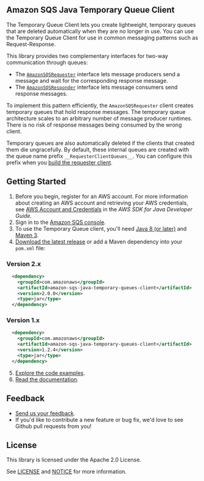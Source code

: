## Amazon SQS Java Temporary Queue Client

The Temporary Queue Client lets you create lightweight, temporary queues that are deleted automatically when they are no longer in use. You can use the Temporary Queue Client for use in common messaging patterns such as Request-Response.

This library provides two complementary interfaces for two-way communication through queues:

* The [`AmazonSQSRequester`](./src/main/java/com/amazonaws/services/sqs/AmazonSQSRequester.java) interface lets message producers send a message and wait for the corresponding response message.
* The [`AmazonSQSResponder`](./src/main/java/com/amazonaws/services/sqs/AmazonSQSResponder.java) interface lets message consumers send response messages.

To implement this pattern efficiently, the `AmazonSQSRequester` client creates temporary queues that hold response messages. The temporary queue architecture scales to an arbitrary number of message producer runtimes. There is no risk of response messages being consumed by the wrong client.

Temporary queues are also automatically deleted if the clients that created them die ungracefully. By default, these internal queues are created with the queue name prefix `__RequesterClientQueues__`. You can configure this prefix when you [build the requester client](./src/main/java/com/amazonaws/services/sqs/AmazonSQSRequesterClientBuilder.java).

## Getting Started

1. Before you begin, register for an AWS account. For more information about creating an AWS account and retrieving your AWS credentials, see [AWS Account and Credentials](http://docs.aws.amazon.com/AWSSdkDocsJava/latest/DeveloperGuide/java-dg-setup.html) in the _AWS SDK for Java Developer Guide._
2. Sign in to the [Amazon SQS console](https://console.aws.amazon.com/sqs/home?region=us-east-1).
3. To use the Temporary Queue client, you'll need [Java 8 (or later)](https://www.java.com/en/download/) and [Maven 3](http://maven.apache.org/).
4. [Download the latest release](https://github.com/awslabs/amazon-sqs-java-temporary-queues-client/releases) or add a Maven dependency into your `pom.xml` file:
### Version 2.x
```xml
  <dependency>
    <groupId>com.amazonaws</groupId>
    <artifactId>amazon-sqs-java-temporary-queues-client</artifactId>
    <version>2.0.0</version>
    <type>jar</type>
  </dependency>
```

### Version 1.x
```xml
  <dependency>
    <groupId>com.amazonaws</groupId>
    <artifactId>amazon-sqs-java-temporary-queues-client</artifactId>
    <version>1.2.4</version>
    <type>jar</type>
  </dependency>
```
5. [Explore the code examples](https://github.com/aws-samples/amazon-sqs-java-temporary-queues-client-samples).
6. [Read the documentation](http://aws.amazon.com/documentation/sqs/).

## Feedback
* [Send us your feedback](https://github.com/awslabs/amazon-sqs-java-temporary-queues-client/issues).
* If you'd like to contribute a new feature or bug fix, we'd love to see Github pull requests from you!

## License

This library is licensed under the Apache 2.0 License. 

See [LICENSE](./LICENSE) and [NOTICE](./NOTICE) for more information.
